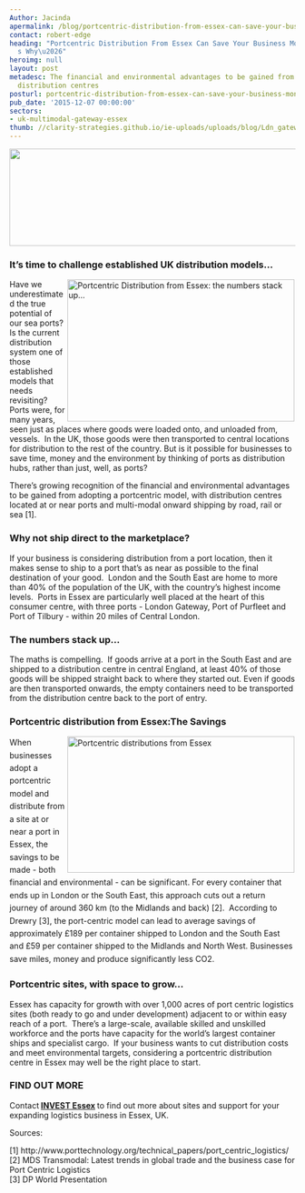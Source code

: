 ```yaml
---
Author: Jacinda
apermalink: /blog/portcentric-distribution-from-essex-can-save-your-business-money-heres-why
contact: robert-edge
heading: "Portcentric Distribution From Essex Can Save Your Business Money. Here\u2019\
  s Why\u2026"
heroimg: null
layout: post
metadesc: The financial and environmental advantages to be gained from portcentric
  distribution centres
posturl: portcentric-distribution-from-essex-can-save-your-business-money-heres-why
pub_date: '2015-12-07 00:00:00'
sectors:
- uk-multimodal-gateway-essex
thumb: //clarity-strategies.github.io/ie-uploads/uploads/blog/Ldn_gateway_rail_terminal_mini.jpg
---
```


<p><img alt='' src='//clarity-strategies.github.io/ie-uploads/uploads/general/UK-Multimodal-Gateway-Essex-Logo-RGB.jpg' style='width: 675px; height: 171px;'/></p><h3>It’s time to challenge established UK distribution models…</h3><p><img alt='Portcentric Distribution from Essex: the numbers stack up…' src='//clarity-strategies.github.io/ie-uploads/uploads/blog/Ldn_gateway_rail_terminal_400.jpg' style='width: 400px; height: 250px; margin-left: 2px; margin-right: 2px; float: right;'/></p><p>Have we underestimated the true potential of our sea ports?  Is the current distribution system one of those established models that needs revisiting?  Ports were, for many years, seen just as places where goods were loaded onto, and unloaded from, vessels.  In the UK, those goods were then transported to central locations for distribution to the rest of the country. But is it possible for businesses to save time, money and the environment by thinking of ports as distribution hubs, rather than just, well, as ports? </p><p>There’s growing recognition of the financial and environmental advantages to be gained from adopting a portcentric model, with distribution centres located at or near ports and multi-modal onward shipping by road, rail or sea [1].</p><h3>Why not ship direct to the marketplace?</h3><p>If your business is considering distribution from a port location, then it makes sense to ship to a port that’s as near as possible to the final destination of your good.  London and the South East are home to more than 40% of the population of the UK, with the country’s highest income levels.  Ports in Essex are particularly well placed at the heart of this consumer centre, with three ports - London Gateway, Port of Purfleet and Port of Tilbury - within 20 miles of Central London.</p><h3>The numbers stack up…</h3><p>The maths is compelling.  If goods arrive at a port in the South East and are shipped to a distribution centre in central England, at least 40% of those goods will be shipped straight back to where they started out. Even if goods are then transported onwards, the empty containers need to be transported from the distribution centre back to the port of entry. </p><h3>Portcentric distribution from Essex:The Savings</h3><p><img alt='Portcentric distributions from Essex' src='//clarity-strategies.github.io/ie-uploads/uploads/about/12_ports_portcentric_chart_2-meta-rgb_400.jpg' style='line-height: 20.8px; width: 400px; height: 240px; margin-left: 2px; margin-right: 2px; float: right;'/></p><p><span style='line-height: 1.6;'>When businesses adopt a portcentric model and distribute from a site at or near a port in Essex, the savings to be made - both financial and environmental - can be significant. For every container that ends up in London or the South East, this approach cuts out a return journey of around 360 km (to the Midlands and back) [2].  According to Drewry [3], the port-centric model can lead to average savings of approximately £189 per container shipped to London and the South East and £59 per container shipped to the Midlands and North West. Businesses save miles, money and produce significantly less CO2. </span></p><h3>Portcentric sites, with space to grow…</h3><p>Essex has capacity for growth with over 1,000 acres of port centric logistics sites (both ready to go and under development) adjacent to or within easy reach of a port.  There’s a large-scale, available skilled and unskilled workforce and the ports have capacity for the world’s largest container ships and specialist cargo.  If your business wants to cut distribution costs and meet environmental targets, considering a portcentric distribution centre in Essex may well be the right place to start.</p><h3>FIND OUT MORE</h3><p>Contact<strong> <a href='../index.html' target='_blank'>INVEST Essex</a> </strong>to find out more about sites and support for your expanding logistics business in Essex, UK.</p><p>Sources:</p><p>[1] http://www.porttechnology.org/technical_papers/port_centric_logistics/<br/>[2] MDS Transmodal: Latest trends in global trade and the business case for Port Centric Logistics<br/>[3] DP World Presentation</p>